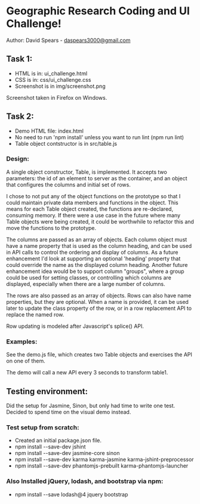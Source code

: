 # Geographic Research Coding and UI Challenge!
 
 Author: David Spears - daspears3000@gmail.com
 
## Task 1:

- HTML is in: ui_challenge.html
- CSS is in: css/ui_challenge.css
- Screenshot is in img/screenshot.png

Screenshot taken in Firefox on Windows.

## Task 2:

- Demo HTML file:  index.html 
- No need to run 'npm install' unless you want to run lint (npm run lint)
- Table object contstructor is in src/table.js

### Design:

A single object constructor, Table, is implemented.  It accepts two parameters: the id of an element
to server as the container, and an object that configures the columns and initial set of rows.

I chose to not put any of the object functions on the prototype so that I could maintain private
data members and functions in the object.  This means for each Table object created, the functions
are re-declared, consuming memory.  If there were a use case in the future where many Table objects
were being created, it could be worthwhile to refactor this and move the functions to the prototype.

The columns are passed as an array of objects.  Each column object must have a name property that is
used as the column heading, and can be used in API calls to control the ordering and display of
columns.  As a future enhancement I'd look at supporting an optional 'heading' property that could
override the name as the displayed column heading.  Another future enhancement idea would be to
support column "groups", where a group could be used for setting classes, or controlling which
columns are displayed, especially when there are a large number of columns.

The rows are also passed as an array of objects.  Rows can also have name properties, but they are
optional.  When a name is provided, it can be used later to update the class property of the row, or
in a row replacement API to replace the named row.

Row updating is modeled after Javascript's splice() API.

### Examples:  

 See the demo.js file, which creates two Table objects and 
 exercises the API on one of them.

 The demo will call a new API every 3 seconds to transform table1.

## Testing environment:

  Did the setup for Jasmine, Sinon, but only had time to write one test.
  Decided to spend time on the visual demo instead.

### Test setup from scratch:

- Created an initial package.json file.
- npm install --save-dev jshint
- npm install --save-dev jasmine-core sinon
- npm install --save-dev karma karma-jasmine karma-jshint-preprocessor
- npm install --save-dev phantomjs-prebuilt karma-phantomjs-launcher

### Also Installed jQuery, lodash, and bootstrap via npm:

- npm install --save lodash@4 jquery bootstrap

